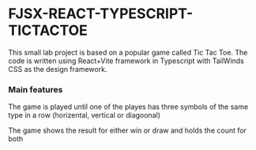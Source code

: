 # FJSX-REACT-TYPESCRIPT-TICTACTOE

This small lab project is based on a popular game called Tic Tac Toe. The code is written using React+Vite framework in Typescript with TailWinds CSS as the design framework.

### Main features

The game is played until one of the playes has three symbols of the same type in a row (horizental, vertical or diagoonal)

The game shows the result for either win or draw and holds the count for both
